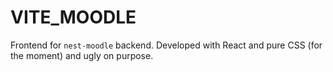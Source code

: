 # VITE_MOODLE

Frontend for `nest-moodle` backend. Developed with React and pure CSS (for the moment) and ugly on purpose.